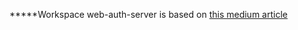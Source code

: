 *****Workspace web-auth-server is based on [this medium article](https://medium.com/swlh/creating-a-web-and-api-authentication-service-in-rust-55d0b0a848d)